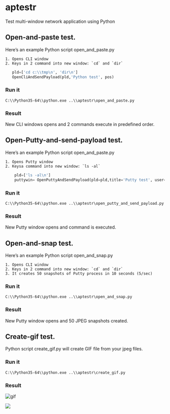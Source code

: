 # aptestr
Test multi-window network application using Python


## Open-and-paste test.

Here’s an example Python script open_and_paste.py

    1. Opens CLI window
    2. Keys in 2 command into new window: `cd` and `dir`
```python
   pld=['cd c:\\tmp\n', 'dir\n']
   OpenCliAndSendPayload(pld,'Python test', pos)
```

### Run it

```
C:\\Python35-64\\python.exe ..\\aptestr\open_and_paste.py
```


### Result

New CLI windows opens and 2 commands execute in predefined order.



## Open-Putty-and-send-payload test.

Here’s an example Python script open_and_paste.py

    1. Opens Putty window
    2. Keysa command into new window: `ls -al`
```python
	pld=['ls -al\n']
	puttywin= OpenPuttyAndSendPayload(pld=pld,title='Putty test', user='bicadmin', pwd='bicadmin', host='ny5lsctgbiuniv1', pos=pos)
```

### Run it

```
C:\\Python35-64\\python.exe ..\\aptestr\open_putty_and_send_payload.py
```


### Result

New Putty window opens and command is executed.



## Open-and-snap test.

Here’s an example Python script open_and_snap.py

    1. Opens CLI window
    2. Keys in 2 command into new window: `cd` and `dir`
    3. It creates 50 snapshots of Putty process in 10 seconds (5/sec)

### Run it

```
C:\\Python35-64\\python.exe ..\\aptestr\open_and_snap.py
```


### Result

New Putty window opens and 50 JPEG snapshots created.



## Create-gif test.

Python script create_gif.py will create GIF file from your jpeg files.

    

### Run it

```
C:\\Python35-64\\python.exe ..\\aptestr\create_gif.py
```


### Result


![gif](https://github.com/pydemo/aptestr/blob/master/aptestr.gif?raw=true)


[<img src="https://www.buymeacoffee.com/assets/img/custom_images/orange_img.png">](https://www.buymeacoffee.com/0nJ32Xg)
